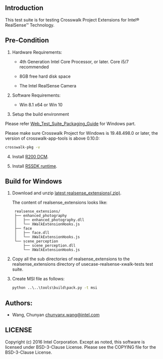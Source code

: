 ## Introduction

This test suite is for testing Crosswalk Project Extensions for Intel® RealSense™ Technology.

## Pre-Condition

1. Hardware Requirements:

   - 4th Generation Intel Core Processor, or later. Core i5/7 recommended

   - 8GB free hard disk space

   - The Intel RealSense Camera

2. Software Requirements:

   - Win 8.1 x64 or Win 10

3. Setup the build environment

  Please refer [Web_Test_Suite_Packaging_Guide](https://github.com/crosswalk-project/crosswalk-test-suite/blob/master/doc/Web_Test_Suite_Packaging_Guide.md)
  for Windows part.

   Please make sure Crosswalk Project for Windows is 19.48.498.0 or later, the version of
   crosswalk-app-tools is above 0.10.0:
   
   ```bat
   crosswalk-pkg -v
   ```

4. Install [R200 DCM](https://downloadmirror.intel.com/25044/eng/intel_rs_dcm_r200_2.1.24.6664.exe).

5. Install [RSSDK runtime](http://registrationcenter-download.intel.com/akdlm/irc_nas/8516/intel_rs_sdk_runtime_8.0.24.6528.exe).

## Build for Windows

1. Download and unzip [latest realsense_extensions(.zip)](https://github.com/crosswalk-project/realsense-extensions-crosswalk/releases/download/v19.6.0/realsense_extensions_v19.6.0.zip).

   The content of realsense_extensions looks like:

        realsense_extensions/
        ├── enhanced_photography
        │   ├── enhanced_photography.dll
        │   └── XWalkExtensionHooks.js
        ├── face
        │   ├── face.dll
        │   └── XWalkExtensionHooks.js
        └── scene_perception
            ├── scene_perception.dll
            └── XWalkExtensionHooks.js

2. Copy all the sub directories of realsense_extensions to the realsense_extensions directory of
   usecase-realsense-xwalk-tests test suite.

3. Create MSI file as follows:

   ```bat
   python ..\..\tools\build\pack.py -t msi
   ```

## Authors:

* Wang, Chunyan <chunyanx.wang@intel.com>

## LICENSE

Copyright (c) 2016 Intel Corporation.
Except as noted, this software is licensed under BSD-3-Clause License.
Please see the COPYING file for the BSD-3-Clause License.

